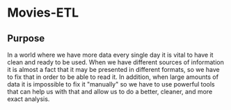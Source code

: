 # Movies-ETL
## Purpose
In a world where we have more data every single day it is vital to have it clean and ready to be used. When we have different sources of information it is almost a fact that it may be presented in different formats, so we have to fix that in order to be able to read it. In addition, when large amounts of data it is impossible to fix it "manually" so we have to use powerful tools that can help us with that and allow us to do a better, cleaner, and more exact analysis. 
